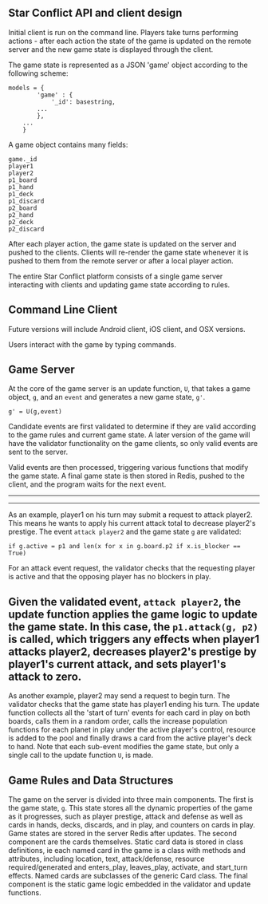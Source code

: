 Star Conflict API and client design 
-------------
Initial client is run on the command line.
Players take turns performing actions - after 
each action the state of the game is updated 
on the remote server and the new game state is
displayed through the client.

The game state is represented as a JSON 'game' object according to
the following scheme:

```
models = {
        'game' : {
            '_id': basestring,
        ...
        },
    ...
    }
```

A game object contains many fields:
``` 
game._id
player1
player2
p1_board
p1_hand
p1_deck
p1_discard
p2_board
p2_hand
p2_deck
p2_discard
```

After each player action, the game state is updated on the server
and pushed to the clients. Clients will re-render the game state
whenever it is pushed to them from the remote server or after a local
player action.

The entire Star Conflict platform consists of a single game server interacting with
clients and updating game state according to rules. 

Command Line Client
-------

Future versions will include Android client, iOS client, 
and OSX versions. 

Users interact with the game by typing commands.

Game Server
-------------
At the core of the game server is an update function, `U`, that takes a game
object, `g`, and an `event` and generates a new game state, `g'`. 

```
g' = U(g,event)
```

Candidate events are first validated to determine if they are valid according
to the game rules and current game state. A later version of the game will have
the validator functionality on the game clients, so only valid events are sent 
to the server.

Valid events are then processed, triggering various functions that modify the
game state. A final game state is then stored in Redis, pushed to the client,
and the program waits for the next event.

-------
--------
As an example, player1 on his turn may submit a request to attack player2. 
This means he wants to apply his current attack total to decrease player2's 
prestige. The event `attack player2` and the game state `g` are validated:

```if g.active = p1 and len(x for x in g.board.p2 if x.is_blocker == True)``` 

For an attack event request, the validator checks that the requesting player
is active and that the opposing player has no blockers in play. 

Given the validated event, `attack player2`, the update function applies the 
game logic to update the game state. In this case, the `p1.attack(g, p2)` is
called, which triggers any effects when player1 attacks player2, decreases 
player2's prestige by player1's current attack, and sets player1's attack
to zero.
-------
As another example, player2 may send a request to begin turn. The validator
checks that the game state has player1 ending his turn. The update function
collects all the 'start of turn' events for each card in play on both boards,
calls them in a random order, calls the increase population functions for each
planet in play under the active player's control, resource is added to the pool
and finally draws a card from the active player's deck to hand. Note that each 
sub-event modifies the game state, but only a single call to the update function 
`U`, is made.

Game Rules and Data Structures
--------
The game on the server is divided into three main components. 
The first is the game state, `g`. This state stores all the dynamic properties
of the game as it progresses, such as player prestige, attack and defense as 
well as cards in hands, decks, discards, and in play, and counters on cards in
play. Game states are stored in the server Redis after updates.
The second component are the cards themselves. Static card data is stored in 
class definitions, ie each named card in the game is a class with methods and
attributes, including location, text, attack/defense, resource required/generated 
and enters_play, leaves_play, activate, and start_turn effects. Named cards are
subclasses of the generic Card class.
The final component is the static game logic embedded in the validator and update
functions.
